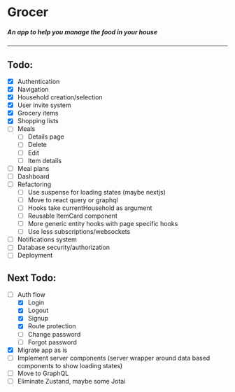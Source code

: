 # Grocer

##### An app to help you manage the food in your house

---

## Todo:

- [x] Authentication
- [x] Navigation
- [x] Household creation/selection
- [x] User invite system
- [x] Grocery items
- [x] Shopping lists
- [ ] Meals
  - [ ] Details page
  - [ ] Delete
  - [ ] Edit
  - [ ] Item details
- [ ] Meal plans
- [ ] Dashboard
- [ ] Refactoring
  - [ ] Use suspense for loading states (maybe nextjs)
  - [ ] Move to react query or graphql
  - [ ] Hooks take currentHousehold as argument
  - [ ] Reusable ItemCard component
  - [ ] More generic entity hooks with page specific hooks
  - [ ] Use less subscriptions/websockets
- [ ] Notifications system
- [ ] Database security/authorization
- [ ] Deployment

## Next Todo:

- [ ] Auth flow
  - [x] Login
  - [x] Logout
  - [x] Signup
  - [x] Route protection
  - [ ] Change password
  - [ ] Forgot password
- [x] Migrate app as is
- [ ] Implement server components (server wrapper around data based components to show loading states)
- [ ] Move to GraphQL
- [ ] Eliminate Zustand, maybe some Jotai
